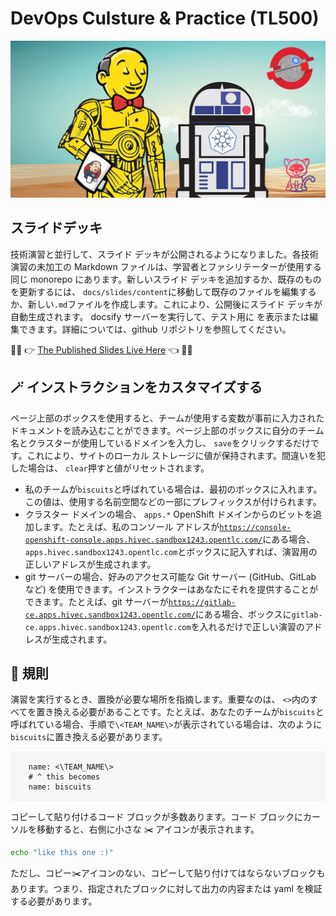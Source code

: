 # DevOps Culsture &amp; Practice (TL500)

![jenkins-crio-ocp-star-wars-kubes](./images/jenkins-crio-ocp-star-wars-kubes.png)

## スライドデッキ

技術演習と並行して、スライド デッキが公開されるようになりました。各技術演習の未加工の Markdown ファイルは、学習者とファシリテーターが使用する同じ monorepo にあります。新しいスライド デッキを追加するか、既存のものを更新するには、 `docs/slides/content`に移動して既存のファイルを編集するか、新しい`.md`ファイルを作成します。これにより、公開後にスライド デッキが自動生成されます。 docsify サーバーを実行して、テスト用に を表示または編集できます。詳細については、github リポジトリを参照してください。

👨‍🏫 👉 [The Published Slides Live Here](https://rht-labs.com/tech-exercise/slides/) 👈 🧑‍💻

## 🪄 インストラクションをカスタマイズする

ページ上部のボックスを使用すると、チームが使用する変数が事前に入力されたドキュメントを読み込むことができます。ページ上部のボックスに自分のチーム名とクラスターが使用しているドメインを入力し、 `save`をクリックするだけです。これにより、サイトのローカル ストレージに値が保持されます。間違いを犯した場合は、 `clear`押すと値がリセットされます。

- 私のチームが`biscuits`と呼ばれている場合は、最初のボックスに入れます。この値は、使用する名前空間などの一部にプレフィックスが付けられます。
- クラスター ドメインの場合、 `apps.*` OpenShift ドメインからのビットを追加します。たとえば、私のコンソール アドレスが<code class="language-yaml">https://console-openshift-console.apps.hivec.sandbox1243.opentlc.com/</code>にある場合、 `apps.hivec.sandbox1243.opentlc.com`とボックスに記入すれば、演習用の正しいアドレスが生成されます。
- git サーバーの場合、好みのアクセス可能な Git サーバー (GitHub、GitLab など) を使用できます。インストラクターはあなたにそれを提供することができます。たとえば、git サーバーが<code class="language-yaml">https://gitlab-ce.apps.hivec.sandbox1243.opentlc.com/</code>にある場合、ボックスに`gitlab-ce.apps.hivec.sandbox1243.opentlc.com`を入れるだけで正しい演習のアドレスが生成されます。

## 🦆 規則

演習を実行するとき、置換が必要な場所を指摘します。重要なのは、 `<>`内のすべてを置き換える必要があることです。たとえば、あなたのチームが`biscuits`と呼ばれている場合、手順で`\<TEAM_NAME\>`が表示されている場合は、次のように`biscuits`に置き換える必要があります。

<div class="highlight" style="background: #f7f7f7">
<pre><code class="language-bash">
    name: &lt;\TEAM_NAME\&gt;
    # ^ this becomes
    name: biscuits
    </code></pre>
</div>

コピーして貼り付けるコード ブロックが多数あります。コード ブロックにカーソルを移動すると、右側に小さな ✂️ アイコンが表示されます。

```bash
echo "like this one :)"
```

ただし、コピー✂️アイコンのない、コピーして貼り付けてはならないブロックもあります。つまり、指定されたブロックに対して出力の内容または yaml を検証する必要があります。
